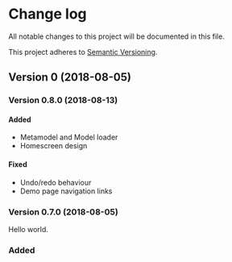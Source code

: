 # Change log
All notable changes to this project will be documented in this file.

This project adheres to [Semantic Versioning](https://semver.org/spec/v2.0.0.html).

## Version 0 (2018-08-05)

### Version 0.8.0 (2018-08-13)
#### Added
- Metamodel and Model loader
- Homescreen design
#### Fixed
- Undo/redo behaviour
- Demo page navigation links

### Version 0.7.0 (2018-08-05)
Hello world.

### Added